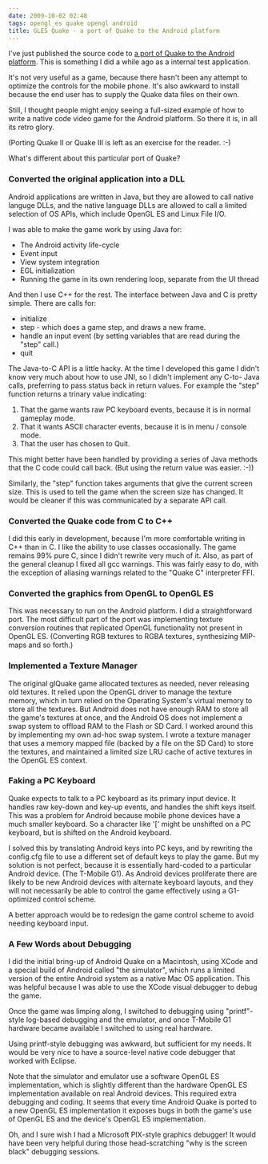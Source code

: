 ```yaml
---
date: 2009-10-02 02:48
tags: opengl_es quake opengl android
title: GLES Quake - a port of Quake to the Android platform
---
```


I've just published the source code to
[a port of Quake to the Android platform](http://code.google.com/p/glesquake).
This is something I did a while ago as a internal test application.

It's not very useful as a game, because there hasn't been any attempt to
optimize the controls for the mobile phone. It's also awkward to install
because the end user has to supply the Quake data files on their own.

Still, I thought people might enjoy seeing a full-sized example of how to
write a native code video game for the Android platform. So there it is, in
all its retro glory.

(Porting Quake II or Quake III is left as an exercise for the reader. :-)

What's different about this particular port of Quake?

### Converted the original application into a DLL

Android applications are written in Java, but they are
allowed to call native languge DLLs, and the native language DLLs are allowed
to call a limited selection of OS APIs, which include OpenGL ES and Linux File
I/O.

I was able to make the game work by using Java for:

* The Android activity life-cycle
* Event input
* View system integration
* EGL initialization
* Running the game in its own rendering loop, separate from the UI thread

And then I use C++ for the rest. The interface between Java and C is pretty
simple. There are calls for:

* initialize
* step - which does a game step, and draws a new frame.
* handle an input event (by setting variables that are read during the "step" call.)
* quit

The Java-to-C API is a little hacky. At the time I developed this game I
didn't know very much about how to use JNI, so I didn't implement any C-to-
Java calls, preferring to pass status back in return values. For example the
"step" function returns a trinary value indicating:

1. That the game wants raw PC keyboard events, because it is in normal gameplay mode.
2. That it wants ASCII character events, because it is in menu / console mode.
3. That the user has chosen to Quit.

This might better have been handled by providing a series of Java methods that
the C code could call back. (But using the return value was easier. :-))

Similarly, the "step" function takes arguments that give the current screen
size. This is used to tell the game when the screen size has changed. It would
be cleaner if this was communicated by a separate API call.

### Converted the Quake code from C to C++

I did this early in development, because I'm more
comfortable writing in C++ than in C. I like the ability to use classes
occasionally. The game remains 99% pure C, since I didn't rewrite very much of
it. Also, as part of the general cleanup I fixed all gcc warnings. This was
fairly easy to do, with the exception of aliasing warnings related to the
"Quake C" interpreter FFI.

### Converted the graphics from OpenGL to OpenGL ES

This was necessary to run on the Android platform. I did a straightforward
port. The most difficult part of the port was implementing texture conversion
routines that replicated OpenGL functionality not present in OpenGL ES.
(Converting RGB textures to RGBA textures, synthesizing MIP-maps and so
forth.)

### Implemented a Texture Manager

The original glQuake game allocated
textures as needed, never releasing old textures. It relied upon the OpenGL
driver to manage the texture memory, which in turn relied on the Operating
System's virtual memory to store all the textures. But Android does not have
enough RAM to store all the game's textures at once, and the Android OS does
not implement a swap system to offload RAM to the Flash or SD Card. I worked
around this by implementing my own ad-hoc swap system. I wrote a texture
manager that uses a memory mapped file (backed by a file on the SD Card) to
store the textures, and maintained a limited size LRU cache of active textures
in the OpenGL ES context.

### Faking a PC Keyboard

Quake expects to talk to a PC keyboard as its primary
input device. It handles raw key-down and key-up events, and handles the shift
keys itself. This was a problem for Android because mobile phone devices have
a much smaller keyboard. So a character like '[' might be unshifted on a PC
keyboard, but is shifted on the Android keyboard.

I solved this by translating
Android keys into PC keys, and by rewriting the config.cfg file to use a
different set of default keys to play the game. But my solution is not
perfect, because it is essentially hard-coded to a particular Android device.
(The T-Mobile G1). As Android devices proliferate there are likely to be new
Android devices with alternate keyboard layouts, and they will not necessarily
be able to control the game effectively using a G1-optimized control scheme.

A better approach would be to redesign the game control scheme to avoid needing
keyboard input.

### A Few Words about Debugging

I did the initial bring-up of
Android Quake on a Macintosh, using XCode and a special build of Android
called "the simulator", which runs a limited version of the entire Android
system as a native Mac OS application. This was helpful because I was able to
use the XCode visual debugger to debug the game.

Once the game was limping
along, I switched to debugging using "printf"-style log-based debugging and
the emulator, and once T-Mobile G1 hardware became available I switched to
using real hardware.

Using printf-style debugging was awkward, but sufficient
for my needs. It would be very nice to have a source-level native code
debugger that worked with Eclipse.

Note that the simulator and emulator use a
software OpenGL ES implementation, which is slightly different than the
hardware OpenGL ES implementation available on real Android devices. This
required extra debugging and coding. It seems that every time Android Quake is
ported to a new OpenGL ES implementation it exposes bugs in both the game's
use of OpenGL ES and the device's OpenGL ES implementation.

Oh, and I sure
wish I had a Microsoft PIX-style graphics debugger! It would have been very
helpful during those head-scratching "why is the screen black" debugging
sessions.
